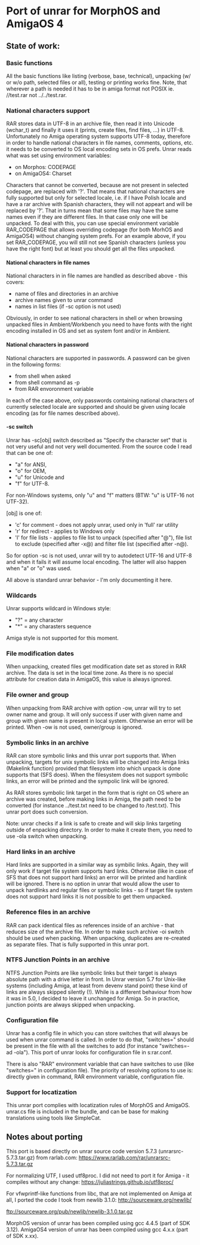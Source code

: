 # Port of unrar for MorphOS and AmigaOS 4

<h2>State of work:</h2>

<h3>Basic functions</h3>

All the basic functions like listing (verbose, base, technical), unpacking (w/ or w/o path, selected files or all), testing or printing works fine. Note, that wherever a path is needed it has to be in amiga format not POSIX ie. //test.rar not ../../test.rar.

<h3>National characters support</h3>

RAR stores data in UTF-8 in an archive file, then read it into Unicode (wchar_t) and finally it uses it (prints, create files, find files, ...) in UTF-8. Unfortunately no Amiga operating system supports UTF-8 today, therefore in order to handle national characters in file names, comments, options, etc. it needs to be converted to OS local encoding sets in OS prefs. Unrar reads what was set using environment variables:
* on Morphos: CODEPAGE
* on AmigaOS4: Charset

Characters that cannot be converted, because are not present in selected codepage, are replaced with '?'. That means that national characters are fully supported but only for selected locale, i.e. if I have Polish locale and have a rar archive with Spanish characters, they will not appeart and will be replaced by '?'. That in turns mean that some files may have the same names even if they are different files. In that case only one will be unpacked. To deal with this, you can use special environment variable RAR_CODEPAGE that allows overriding codepage (for both MorhOS and AmigaOS4) without changing system prefs. For an example above, if you set RAR_CODEPAGE, you will still not see Spanish characters (unless you have the right font) but at least you should get all the files unpacked.


<h4>National characters in file names</h4>

National characters in in file names are handled as described above - this covers:
* name of files and directories in an archive
* archive names given to unrar command
* names in list files (if -sc option is not used)

Obviously, in order to see national characters in shell or when browsing unpacked files in Ambient/Workbench you need to have fonts with the right encoding installed in OS and set as system font and/or in Ambient.

<h4>National characters in password</h4>

National characters are supported in passwords. A password can be given in the following forms:
* from shell when asked
* from shell command as -p 
* from RAR envoronment variable

In each of the case above, only passwords containing national characters of currently selected locale are supported and should be given using locale encoding (as for file names described above).

<h4>-sc switch</h4>

Unrar has -sc<chr>[obj] switch described as "Specify the character set" that is not very useful and not very well documented. From the source code I read that <chr> can be one of: 
* "a" for ANSI, 
* "o" for OEM, 
* "u" for Unicode and 
* "f" for UTF-8. 

For non-Windows systems, only "u" and "f" matters (BTW: "u" is UTF-16 not UTF-32).

[obj] is one of:
* 'c' for comment - does not apply unrar, used only in 'full' rar utility
* 'r' for redirect - applies to Windows only
* 'l' for file lists - applies to file list to unpack (specified after "@"), file list to exclude (specified after -x@) and filter file list (specified after -n@).
  
So for option -sc is not used, unrar will try to autodetect UTF-16 and UTF-8 and when it fails it will assume local encoding. The latter will also happen when "a" or "o" was used.

All above is standard unrar behavior - I'm only documenting it here.

<h3>Wildcards</h3>

Unrar supports wildcard in Windows style:
* "?" = any character
* "*" = any charasters sequence

Amiga style is not supported for this moment.

<h3>File modification dates</h3>

When unpacking, created files get modification date set as stored in RAR archive. The data is set in the local time zone. As there is no special attribute for creation data in AmigaOS, this value is always ignored.

<h3>File owner and group</h3>

When unpacking from RAR archive with option -ow, unrar will try to set owner name and group. It will only success if user with given name and group with given name is present in local system. Otherwise an error will be printed. When -ow is not used, owner/group is ignored.

<h3>Symbolic links in an archive</h3>

RAR can store symbolic links and this unrar port supports that. When unpacking, targets for unix symbolic links will be changed into Amiga links (Makelink function) provided that filesystem into which unpack is done supports that (SFS does). When the filesystem does not support symbolic links, an error will be printed and the sympolic link will be ignored.

As RAR stores symbolic link target in the form that is right on OS where an archive was created, before making links in Amiga, the path need to be converted (for instance ../test.txt need to be changed to /test.txt). This unrar port does such conversion.

Note: unrar checks if a link is safe to create and will skip links targeting outside of enpacking directory. In order to make it create them, you need to use -ola switch when unpacking.

<h3>Hard links in an archive</h3>

Hard links are supported in a similar way as symbilic links. Again, they will only work if target file system supports hard links. Otherwise (like in case of SFS that does not support hard links) an error will be printed and hardlink will be ignored. There is no option in unrar that would allow the user to unpack hardlinks and regular files or symbolic links - so if target file system does not support hard links it is not possible to get them unpacked. 

<h3>Reference files in an archive</h3>

RAR can pack identical files as references inside of an archive - that reduces size of the archive file. In order to make such archive -oi switch should be used when packing. When unpacking, duplicates are re-created as separate files. That is fully supported in this unrar port.

<h3>NTFS Junction Points in an archive</h3>

NTFS Junction Points are like symbolic links but their target is always absolute path with a drive letter in front. In Unrar version 5.7 for Unix-like systems (including Amiga, at least from devenv stand point) these kind of links are always skipped silently (!). While is a different behaviour from how it was in 5.0, I decided to leave it unchanged for Amiga. So in practice, junction points are always skipped when unpacking.

<h3>Configuration file</h3>

Unrar has a config file in which you can store switches that will always be used when unrar command is called. In order to do that, "switches=" should be present in the file with all the switches to add (for instance "switches=-ad -ola"). This port of unrar looks for configuration file in s:rar.conf.

There is also "RAR" environment variable that can have switches to use (like "switches=" in configuration file). The priority of resolving options to use is: directly given in command, RAR environment variable, configuration file.

<h3>Support for locatization</h3>

This unrar port complies with locatization rules of MorphOS and AmigaOS. unrar.cs file is included in the bundle, and can be base for making translations using tools like SimpleCat. 

<h2>Notes about porting</h2>

This port is based directly on unrar source code version 5.7.3 (unrarsrc-5.7.3.tar.gz) from rarlab.com:
https://www.rarlab.com/rar/unrarsrc-5.7.3.tar.gz

For normalizing UTF, I used utf8proc. I did not need to port it for Amiga - it compiles without any change:
https://juliastrings.github.io/utf8proc/

For vfwprintf-like functions from libc, that are not implemented on Amiga at all, I ported the code I took from newlib 3.1.0:
http://sourceware.org/newlib/

ftp://sourceware.org/pub/newlib/newlib-3.1.0.tar.gz

MorphOS version of unrar has been compiled using gcc 4.4.5 (part of SDK 3.12).
AmigaOS4 version of unrar has been compiled using gcc 4.x.x (part of SDK x.xx).

